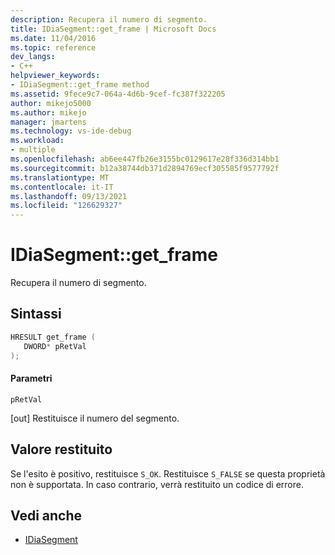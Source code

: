 ```yaml
---
description: Recupera il numero di segmento.
title: IDiaSegment::get_frame | Microsoft Docs
ms.date: 11/04/2016
ms.topic: reference
dev_langs:
- C++
helpviewer_keywords:
- IDiaSegment::get_frame method
ms.assetid: 9fece9c7-064a-4d6b-9cef-fc387f322205
author: mikejo5000
ms.author: mikejo
manager: jmartens
ms.technology: vs-ide-debug
ms.workload:
- multiple
ms.openlocfilehash: ab6ee447fb26e3155bc0129617e28f336d314bb1
ms.sourcegitcommit: b12a38744db371d2894769ecf305585f9577792f
ms.translationtype: MT
ms.contentlocale: it-IT
ms.lasthandoff: 09/13/2021
ms.locfileid: "126629327"
---
```

# <a name="idiasegmentget_frame"></a>IDiaSegment::get_frame
Recupera il numero di segmento.

## <a name="syntax"></a>Sintassi

```C++
HRESULT get_frame ( 
   DWORD* pRetVal
);
```

#### <a name="parameters"></a>Parametri
 `pRetVal`

[out] Restituisce il numero del segmento.

## <a name="return-value"></a>Valore restituito
 Se l'esito è positivo, restituisce `S_OK`. Restituisce `S_FALSE` se questa proprietà non è supportata. In caso contrario, verrà restituito un codice di errore.

## <a name="see-also"></a>Vedi anche
- [IDiaSegment](../../debugger/debug-interface-access/idiasegment.md)
